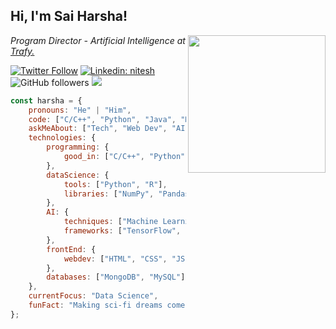 <h2>Hi, I'm Sai Harsha!</h2>
<img align='right' src="https://media.giphy.com/media/M9gbBd9nbDrOTu1Mqx/giphy.gif" width="220">
<p><em>Program Director - Artificial Intelligence at <a href="https://trafy.ai/">Trafy.</a></em></p>

[![Twitter Follow](https://img.shields.io/twitter/follow/saiharsha3377?label=Follow)](https://twitter.com/intent/follow?screen_name=saiharsha3377)
[![Linkedin: nitesh](https://img.shields.io/badge/-harsha-blue?style=flat-square&logo=Linkedin&logoColor=white&link=https://www.linkedin.com/in/saiharsha3377/)](https://www.linkedin.com/in/saiharsha3377/)
![GitHub followers](https://img.shields.io/github/followers/saiharsha3377?label=Follow&style=social)
![](https://visitor-badge.glitch.me/badge?page_id=saiharsha3377.saiharsha3377)

```javascript
const harsha = {
    pronouns: "He" | "Him",
    code: ["C/C++", "Python", "Java", "HTML", "CSS", "Javascript", "Mojo"],
    askMeAbout: ["Tech", "Web Dev", "AI", "Data Science", "Machine Learning", "Deep Learning"],
    technologies: {
        programming: {
            good_in: ["C/C++", "Python", "R"]
        },
        dataScience: {
            tools: ["Python", "R"],
            libraries: ["NumPy", "Pandas", "Matplotlib", "Scikit-learn"]
        },
        AI: {
            techniques: ["Machine Learning", "Deep Learning", "Natural Language Processing"],
            frameworks: ["TensorFlow", "PyTorch"]
        },
        frontEnd: {
            webdev: ["HTML", "CSS", "JS"]
        },
        databases: ["MongoDB", "MySQL"]
    },
    currentFocus: "Data Science",
    funFact: "Making sci-fi dreams come true, One algorithm at a time😅.;"
};
```
